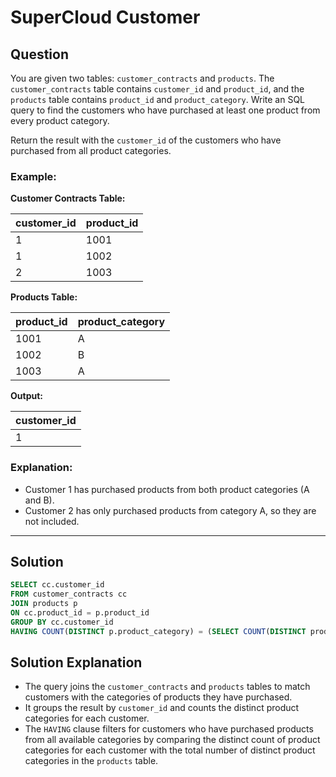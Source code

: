 
# SuperCloud Customer

## Question

You are given two tables: `customer_contracts` and `products`. The `customer_contracts` table contains `customer_id` and `product_id`, and the `products` table contains `product_id` and `product_category`. Write an SQL query to find the customers who have purchased at least one product from every product category.

Return the result with the `customer_id` of the customers who have purchased from all product categories.

### Example:

**Customer Contracts Table:**

| customer_id | product_id |
|-------------|------------|
| 1           | 1001       |
| 1           | 1002       |
| 2           | 1003       |

**Products Table:**

| product_id | product_category |
|------------|------------------|
| 1001       | A                |
| 1002       | B                |
| 1003       | A                |

**Output:**

| customer_id |
|-------------|
| 1           |

### Explanation:

- Customer 1 has purchased products from both product categories (A and B).
- Customer 2 has only purchased products from category A, so they are not included.

---

## Solution

```sql
SELECT cc.customer_id
FROM customer_contracts cc 
JOIN products p  
ON cc.product_id = p.product_id
GROUP BY cc.customer_id
HAVING COUNT(DISTINCT p.product_category) = (SELECT COUNT(DISTINCT product_category) FROM products);
```

## Solution Explanation

- The query joins the `customer_contracts` and `products` tables to match customers with the categories of products they have purchased.
- It groups the result by `customer_id` and counts the distinct product categories for each customer.
- The `HAVING` clause filters for customers who have purchased products from all available categories by comparing the distinct count of product categories for each customer with the total number of distinct product categories in the `products` table.
